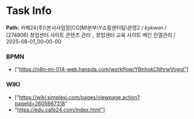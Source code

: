 # Task Info

**Path:** 카페24(주)\본사사업장\[CG]MI본부\Y쇼핑센터팀\운영2 / kykwon / [274806] 창업센터 사이트 콘텐츠 관리 _ 창업센터 교육 사이트 메인 진열관리 / 2025-08-01_00-00-00

### BPMN
- ["https://n8n-mi-014-web.hanpda.com/workflow/YBnhokCNhrwVoggI"]

### WIKI
- ["https://wiki.simplexi.com/pages/viewpage.action?pageId=2605667318"
- "https://edu.cafe24.com/index.html"]

